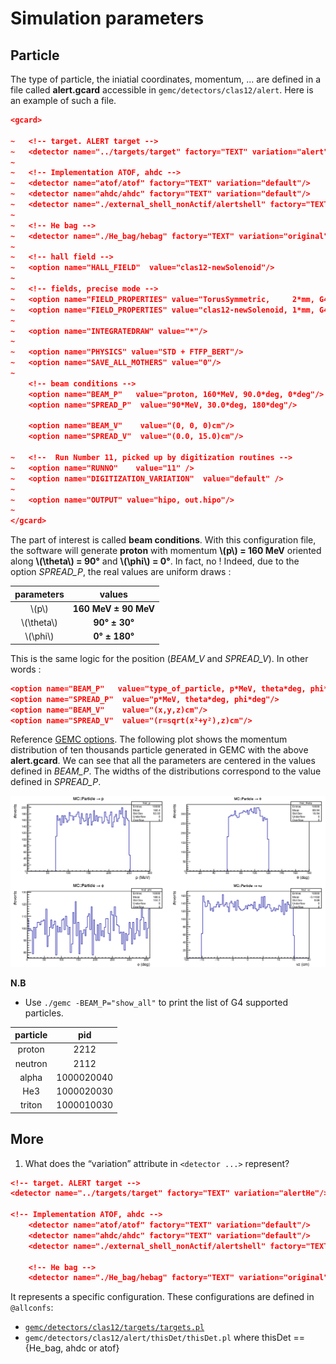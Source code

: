 # Simulation parameters

## Particle
The type of particle, the iniatial coordinates, momentum, ... are defined in a file called **alert.gcard** accessible in `gemc/detectors/clas12/alert`. Here is an example  of such a file.

``` json
<gcard>
	
~	<!-- target. ALERT target -->
~	<detector name="../targets/target" factory="TEXT" variation="alert"/> 
~		
~	<!-- Implementation ATOF, ahdc -->
~	<detector name="atof/atof" factory="TEXT" variation="default"/>
~	<detector name="ahdc/ahdc" factory="TEXT" variation="default"/>
~	<detector name="./external_shell_nonActif/alertshell" factory="TEXT" variation="original"/>
~
~	<!-- He bag -->
~	<detector name="./He_bag/hebag" factory="TEXT" variation="original"/>
~
~	<!-- hall field -->
~	<option name="HALL_FIELD"  value="clas12-newSolenoid"/>
~
~	<!-- fields, precise mode -->
~	<option name="FIELD_PROPERTIES" value="TorusSymmetric,     2*mm, G4ClassicalRK4, linear"/>
~	<option name="FIELD_PROPERTIES" value="clas12-newSolenoid, 1*mm, G4ClassicalRK4, linear"/>
~
~	<option name="INTEGRATEDRAW" value="*"/>
~
~	<option name="PHYSICS" value="STD + FTFP_BERT"/>
~	<option name="SAVE_ALL_MOTHERS" value="0"/>
~	
	<!-- beam conditions -->
	<option name="BEAM_P"   value="proton, 160*MeV, 90.0*deg, 0*deg"/>
 	<option name="SPREAD_P"  value="90*MeV, 30.0*deg, 180*deg"/>
	
	<option name="BEAM_V"    value="(0, 0, 0)cm"/>
	<option name="SPREAD_V"  value="(0.0, 15.0)cm"/>

~	<!--  Run Number 11, picked up by digitization routines -->
~	<option name="RUNNO"    value="11" />
~	<option name="DIGITIZATION_VARIATION"  value="default" />
~	
~	<option name="OUTPUT" value="hipo, out.hipo"/>
~
</gcard>
```

The part of interest is called **beam conditions**. With this configuration file, the software will generate **proton** with momentum **\\(p\\) = 160 MeV** oriented along **\\(\theta\\) = 90°** and **\\(\phi\\) = 0°**. In fact, no ! Indeed, due to the option *SPREAD_P*, the real values are uniform draws : 

parameters | values
:---: | :---:
\\(p\\) | **160 MeV ± 90 MeV** 
\\(\theta\\) |**90° ± 30°**  
\\(\phi\\)  | **0° ± 180°**

This is the same logic for the position (*BEAM_V* and *SPREAD_V*). In other words :

``` json
<option name="BEAM_P"   value="type_of_particle, p*MeV, theta*deg, phi*deg"/>
<option name="SPREAD_P"  value="p*MeV, theta*deg, phi*deg"/>
<option name="BEAM_V"    value="(x,y,z)cm"/>
<option name="SPREAD_V"  value="(r=sqrt(x²+y²),z)cm"/>
```

Reference [GEMC options](https://gemc.jlab.org/gemc/html/documentation/options.html#gcard). The following plot shows the momentum distribution of ten thousands particle generated in GEMC with the above **alert.gcard**. We can see that all the parameters are centered in the values defined in *BEAM_P*. The widths of the distributions correspond to the value defined in *SPREAD_P*. 

![mc_particle.png](./mc_particle.png)

**N.B**

- Use `./gemc -BEAM_P="show_all"` to print the list of G4 supported particles.

particle | pid
:---: | :---:
proton | 2212
neutron | 2112
alpha  | 1000020040
He3    | 1000020030
triton | 1000010030


## More

1. What does the “variation” attribute in `<detector ...>` represent?

```json
<!-- target. ALERT target -->
<detector name="../targets/target" factory="TEXT" variation="alertHe"/>

<!-- Implementation ATOF, ahdc -->
	<detector name="atof/atof" factory="TEXT" variation="default"/>
	<detector name="ahdc/ahdc" factory="TEXT" variation="default"/>
	<detector name="./external_shell_nonActif/alertshell" factory="TEXT" variation="original"/>

	<!-- He bag -->
	<detector name="./He_bag/hebag" factory="TEXT" variation="original"/>
```

It represents a specific configuration. These configurations are defined in `@allconfs`:

- [`gemc/detectors/clas12/targets/targets.pl`](https://github.com/gemc/detectors/blob/main/clas12/targets/targets.pl) 
- `gemc/detectors/clas12/alert/thisDet/thisDet.pl` where thisDet == {He_bag, ahdc or atof}